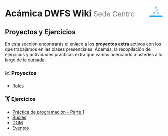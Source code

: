 <div style="float: right; padding-top: 1.85em;">
  <img style="width: 3em" src="assets/acamica.jpg">
</div>

# Acámica DWFS Wiki <span style="font-weight: normal; font-size: 0.8em; color: grey;">Sede Centro</span>

## Proyectos y Ejercicios

En esta sección encontrarás el enlace a los **proyectos extra** activos con los que trabajamos en las clases presenciales. Además, la recopilación de ejercicios y actividades prácticas extra que vamos acercando a ustedes a lo largo de la cursada.

### 📈 Proyectos

* [Roles](roles/roles.md)

### 🏋 Ejercicios

* [Práctica de programación - Parte 1](ejercicios/00-intro-programacion-01.md)
* [Bucles](ejercicios/ejercicio-bucles.md)
* [DOM](ejercicios/ejercicios-dom.md)
* [Eventos](ejercicios/ejercicio-eventos.md)